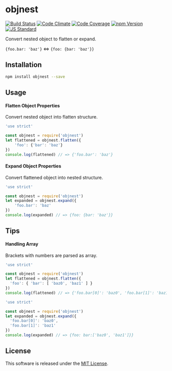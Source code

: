 objnest
==========

<!---
This file is generated by ape-tmpl. Do not update manually.
--->

<!-- Badge Start -->
<a name="badges"></a>

[![Build Status][bd_travis_shield_url]][bd_travis_url]
[![Code Climate][bd_codeclimate_shield_url]][bd_codeclimate_url]
[![Code Coverage][bd_codeclimate_coverage_shield_url]][bd_codeclimate_url]
[![npm Version][bd_npm_shield_url]][bd_npm_url]
[![JS Standard][bd_standard_shield_url]][bd_standard_url]

[bd_repo_url]: https://github.com/okunishinishi/node-objnest
[bd_travis_url]: http://travis-ci.org/okunishinishi/node-objnest
[bd_travis_shield_url]: http://img.shields.io/travis/okunishinishi/node-objnest.svg?style=flat
[bd_travis_com_url]: http://travis-ci.com/okunishinishi/node-objnest
[bd_travis_com_shield_url]: https://api.travis-ci.com/okunishinishi/node-objnest.svg?token=
[bd_license_url]: https://github.com/okunishinishi/node-objnest/blob/master/LICENSE
[bd_codeclimate_url]: http://codeclimate.com/github/okunishinishi/node-objnest
[bd_codeclimate_shield_url]: http://img.shields.io/codeclimate/github/okunishinishi/node-objnest.svg?style=flat
[bd_codeclimate_coverage_shield_url]: http://img.shields.io/codeclimate/coverage/github/okunishinishi/node-objnest.svg?style=flat
[bd_gemnasium_url]: https://gemnasium.com/okunishinishi/node-objnest
[bd_gemnasium_shield_url]: https://gemnasium.com/okunishinishi/node-objnest.svg
[bd_npm_url]: http://www.npmjs.org/package/objnest
[bd_npm_shield_url]: http://img.shields.io/npm/v/objnest.svg?style=flat
[bd_standard_url]: http://standardjs.com/
[bd_standard_shield_url]: https://img.shields.io/badge/code%20style-standard-brightgreen.svg

<!-- Badge End -->


<!-- Description Start -->
<a name="description"></a>

Convert nested object to flatten or expand.

<!-- Description End -->


<!-- Overview Start -->
<a name="overview"></a>

`{foo.bar: 'baz'}` <=> `{foo: {bar: 'baz'}}`

<!-- Overview End -->


<!-- Sections Start -->
<a name="sections"></a>

<!-- Section from "doc/readme/01.Installation.md.hbs" Start -->

<a name="section-doc-readme-01-installation-md"></a>

Installation
-----

```bash
npm install objnest --save
```

<!-- Section from "doc/readme/01.Installation.md.hbs" End -->

<!-- Section from "doc/readme/02.Usage.md.hbs" Start -->

<a name="section-doc-readme-02-usage-md"></a>

Usage
-----

#### Flatten Object Properties

Convert nested object into flatten structure.

```javascript
'use strict'

const objnest = require('objnest')
let flattened = objnest.flatten({
    'foo': {'bar': 'baz'}
})
console.log(flattened) // => {'foo.bar': 'baz'}

```

#### Expand Object Properties

Convert flattened object into nested structure.

```javascript
'use strict'

const objnest = require('objnest')
let expanded = objnest.expand({
    'foo.bar': 'baz'
})
console.log(expanded) // => {foo: {bar: 'baz'}}

```

<!-- Section from "doc/readme/02.Usage.md.hbs" End -->

<!-- Section from "doc/readme/03.Tips.md.hbs" Start -->

<a name="section-doc-readme-03-tips-md"></a>

Tips
----

#### Handling Array

Brackets with numbers are parsed as array.

```javascript
'use strict'

const objnest = require('objnest')
let flattened = objnest.flatten({
  'foo': { 'bar': [ 'baz0', 'baz1' ] }
})
console.log(flattened) // => {'foo.bar[0]': 'baz0', 'foo.bar[1]': 'baz1'}

```

```javascript
'use strict'

const objnest = require('objnest')
let expanded = objnest.expand({
  'foo.bar[0]': 'baz0',
  'foo.bar[1]': 'baz1'
})
console.log(expanded) // => {foo: bar:['baz0', 'baz1']}}

```

<!-- Section from "doc/readme/03.Tips.md.hbs" End -->


<!-- Sections Start -->


<!-- LICENSE Start -->
<a name="license"></a>

License
-------
This software is released under the [MIT License](https://github.com/okunishinishi/node-objnest/blob/master/LICENSE).

<!-- LICENSE End -->


